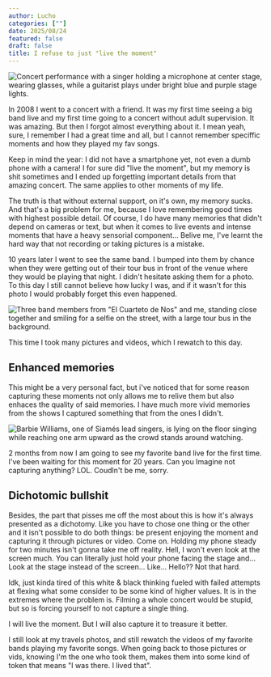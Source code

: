 ```yaml
---
author: Lucho
categories: [""]
date: 2025/08/24
featured: false
draft: false
title: I refuse to just "live the moment"
---
```


![Concert performance with a singer holding a microphone at center stage, wearing glasses, while a guitarist plays under bright blue and purple stage lights.](/images/2025/08/cuaerteto-de-nos-2018-2.jpeg)

In 2008 I went to a concert with a friend. It was my first time seeing a big band live and my first time going to a concert without adult supervision. It was amazing. But then I forgot almost everything about it. I mean yeah, sure, I remember I had a great time and all, but I cannot remember speciffic moments and how they played my fav songs.

Keep in mind the year: I did not have a smartphone yet, not even a dumb phone with a camera! I for sure did "live the moment", but my memory is shit sometimes and I ended up forgetting important details from that amazing concert. The same applies to other moments of my life.

The truth is that without external support, on it's own, my memory sucks. And that's a big problem for me, because I love remembering good times with highest possible detail. Of course, I do have many memories that didn't depend on cameras or text, but when it comes to live events and intense moments that have a heavy sensorial component... Belive me, I've learnt the hard way that not recording or taking pictures is a mistake.

10 years later I went to see the same band. I bumped into them by chance when they were getting out of their tour bus in front of the venue where they would be playing that night. I didn't hesitate asking them for a photo. To this day I still cannot believe how lucky I was, and if it wasn't for this photo I would probably forget this even happened.

![Three band members from "El Cuarteto de Nos" and me, standing close together and smiling for a selfie on the street, with a large tour bus in the background.](/images/2025/08/cuaerteto-de-nos-2018-1.jpeg)

This time I took many pictures and videos, which I rewatch to this day.

## Enhanced memories

This might be a very personal fact, but i've noticed that for some reason capturing these moments not only allows me to relive them but also enhaces the quality of said memories. I have much more vivid memories from the shows I captured something that from the ones I didn't.

![Barbie Williams, one of Siamés lead singers, is lying on the floor singing while reaching one arm upward as the crowd stands around watching.](/images/2025/08/siames-2024.jpeg)

2 months from now I am going to see my favorite band live for the first time. I've been waiting for this moment for 20 years. Can you Imagine not capturing anything? LOL. Coudln't be me, sorry.

## Dichotomic bullshit

Besides, the part that pisses me off the most about this is how it's always presented as a dichotomy. Like you have to chose one thing or the other and it isn't possible to do both things: be present enjoying the moment and capturing it through pictures or video. Come on. Holding my phone steady for two minutes isn't gonna take me off reality. Hell, I won't even look at the screen much. You can literally just hold your phone facing the stage and... Look at the stage instead of the screen... Like... Hello?? Not that hard.

Idk, just kinda tired of this white & black thinking fueled with failed attempts at flexing what some consider to be some kind of higher values. It is in the extremes where the problem is. Filming a whole concert would be stupid, but so is forcing yourself to not capture a single thing.

I will live the moment. But I will also capture it to treasure it better.

I still look at my travels photos, and still rewatch the videos of my favorite bands playing my favorite songs. When going back to those pictures or vids, knowing I'm the one who took them, makes them into some kind of token that means "I was there. I lived that".